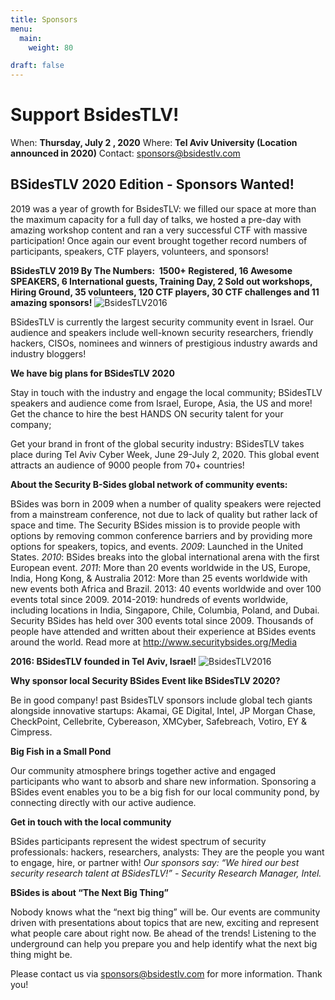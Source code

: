 ```yaml
---
title: Sponsors
menu:
  main:
    weight: 80

draft: false
---
```


# Support BsidesTLV!

When: **Thursday, July 2 , 2020**
Where: **Tel Aviv University (Location announced in 2020)**
Contact: sponsors@bsidestlv.com

## BSidesTLV 2020 Edition - Sponsors Wanted!

2019 was a year of growth for BsidesTLV: we filled our space at more than the maximum capacity for a full day of talks, we hosted a pre-day with amazing workshop content and ran a very successful CTF with massive participation! Once again our event brought together record numbers of  participants, speakers, CTF players, volunteers, and sponsors!

**BSidesTLV 2019 By The Numbers:   1500+ Registered, 16 Awesome SPEAKERS, 6 International guests, Training Day, 2 Sold out workshops, Hiring Ground, 35 volunteers, 120 CTF players, 30 CTF challenges and 11 amazing sponsors!**
![BsidesTLV2016](/images/partners/1.jpeg)

BSidesTLV is currently the largest security community event in Israel. Our audience and speakers include well-known security researchers, friendly hackers, CISOs, nominees and winners of prestigious industry awards and industry bloggers!

**We have big plans for BSidesTLV 2020**

Stay in touch with the industry and engage the local community; BSidesTLV speakers and audience come from Israel, Europe, Asia, the US and more! 
Get the chance to hire the best HANDS ON security talent for your company;

Get your brand in front of the global security industry:
BSidesTLV takes place during Tel Aviv Cyber Week, June 29-July 2, 2020. This global event attracts an audience of 9000 people from 70+ countries!


__**About the Security B-Sides global network of community events:**__

BSides was born in 2009 when a number of quality speakers were rejected from a mainstream conference, not due to lack of quality but rather lack of space and time. The Security BSides mission is to provide people with options by removing common conference barriers and by providing more options for speakers, topics, and events.
*2009*: Launched in the United States.
*2010*: BSides breaks into the global international arena with the first European event.
*2011*: More than 20 events worldwide in the US, Europe, India, Hong Kong, & Australia 2012: More than 25 events worldwide with new events both Africa and Brazil. 2013: 40 events worldwide and over 100 events total since 2009. 2014-2019: hundreds of events worldwide, including locations in India, Singapore, Chile, Columbia, Poland, and Dubai. Security BSides has held over 300 events total since 2009. Thousands of people have attended and written about their experience at BSides events around the world. Read more at http://www.securitybsides.org/Media


**2016: BSidesTLV founded in Tel Aviv, Israel!**
![BsidesTLV2016](/images/partners/2.jpeg)

**Why sponsor local Security BSides Event like BSidesTLV 2020?**

Be in good company! past BsidesTLV sponsors include global tech giants alongside innovative startups: Akamai, GE Digital, Intel, JP Morgan Chase, CheckPoint, Cellebrite, Cybereason, XMCyber, Safebreach, Votiro, EY & Cimpress.


**Big Fish in a Small Pond**

Our community atmosphere brings together active and engaged participants who want to absorb and share new information. Sponsoring a BSides event enables you to be a big fish for our local community pond, by connecting directly with our active audience. 

**Get in touch with the local community**

BSides participants represent the widest spectrum of security professionals: hackers, researchers, analysts: They are the people you want to engage, hire, or partner with!
*Our sponsors say: “We hired our best security research talent at BSidesTLV!”  -
Security Research Manager, Intel.*

**BSides is about “The Next Big Thing”**

Nobody knows what the “next big thing” will be. Our events are community driven with presentations about topics that are new, exciting and represent what people care about right now. Be ahead of the trends! Listening to the underground can help you prepare you and help identify what the next big thing might be.

Please contact us via sponsors@bsidestlv.com for more information. Thank you!
